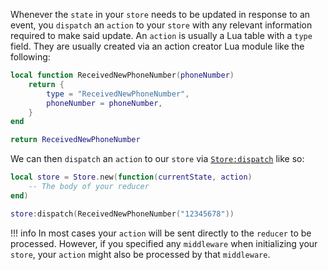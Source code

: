 Whenever the `state` in your `store` needs to be updated in response to an event, you `dispatch` an `action` to your `store` with any relevant information required to make said update. An `action` is usually a Lua table with a `type` field. They are usually created via an action creator Lua module like the following:

```lua
local function ReceivedNewPhoneNumber(phoneNumber)
	return {
		type = "ReceivedNewPhoneNumber",
		phoneNumber = phoneNumber,
	}
end

return ReceivedNewPhoneNumber
```

We can then `dispatch` an `action` to our `store` via [`Store:dispatch`](../api-reference.md#storedispatch) like so:

```lua
local store = Store.new(function(currentState, action)
	-- The body of your reducer
end)

store:dispatch(ReceivedNewPhoneNumber("12345678"))
```

!!! info
	In most cases your `action` will be sent directly to the `reducer` to be processed. However, if you specified any `middleware` when initializing your `store`, your `action` might also be processed by that `middleware`.